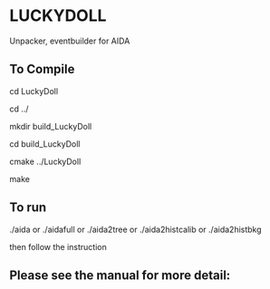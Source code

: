 # LUCKYDOLL
Unpacker, eventbuilder for AIDA

##  To Compile
cd LuckyDoll

cd ../

mkdir build_LuckyDoll

cd build_LuckyDoll

cmake ../LuckyDoll

make

## To run
./aida
or
./aidafull
or
./aida2tree
or
./aida2histcalib
or
./aida2histbkg

then follow the instruction

## Please see the manual for more detail:

